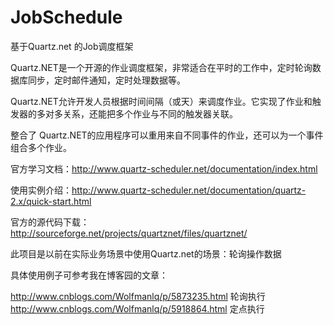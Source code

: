 # JobSchedule
基于Quartz.net 的Job调度框架

Quartz.NET是一个开源的作业调度框架，非常适合在平时的工作中，定时轮询数据库同步，定时邮件通知，定时处理数据等。 

Quartz.NET允许开发人员根据时间间隔（或天）来调度作业。它实现了作业和触发器的多对多关系，还能把多个作业与不同的触发器关联。

整合了 Quartz.NET的应用程序可以重用来自不同事件的作业，还可以为一个事件组合多个作业。

 

官方学习文档：http://www.quartz-scheduler.net/documentation/index.html

使用实例介绍：http://www.quartz-scheduler.net/documentation/quartz-2.x/quick-start.html

官方的源代码下载：http://sourceforge.net/projects/quartznet/files/quartznet/   


此项目是以前在实际业务场景中使用Quartz.net的场景：轮询操作数据

具体使用例子可参考我在博客园的文章：

http://www.cnblogs.com/Wolfmanlq/p/5873235.html 轮询执行
http://www.cnblogs.com/Wolfmanlq/p/5918864.html 定点执行
